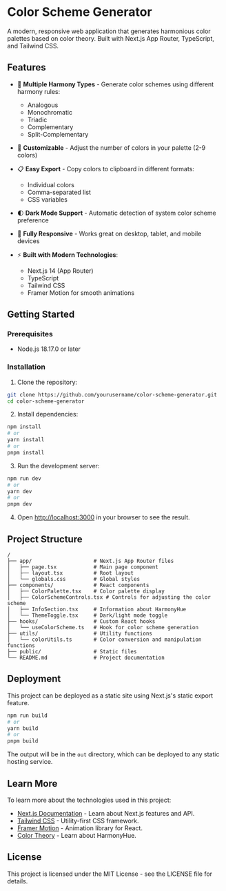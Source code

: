 # Color Scheme Generator

A modern, responsive web application that generates harmonious color palettes based on color theory. Built with Next.js App Router, TypeScript, and Tailwind CSS.

## Features

- 🎨 **Multiple Harmony Types** - Generate color schemes using different harmony rules:
  - Analogous
  - Monochromatic
  - Triadic
  - Complementary
  - Split-Complementary

- 🔄 **Customizable** - Adjust the number of colors in your palette (2-9 colors)

- 📋 **Easy Export** - Copy colors to clipboard in different formats:
  - Individual colors
  - Comma-separated list
  - CSS variables

- 🌓 **Dark Mode Support** - Automatic detection of system color scheme preference

- 📱 **Fully Responsive** - Works great on desktop, tablet, and mobile devices

- ⚡ **Built with Modern Technologies**:
  - Next.js 14 (App Router)
  - TypeScript
  - Tailwind CSS
  - Framer Motion for smooth animations

## Getting Started

### Prerequisites

- Node.js 18.17.0 or later

### Installation

1. Clone the repository:
```bash
git clone https://github.com/yourusername/color-scheme-generator.git
cd color-scheme-generator
```

2. Install dependencies:
```bash
npm install
# or
yarn install
# or
pnpm install
```

3. Run the development server:
```bash
npm run dev
# or
yarn dev
# or
pnpm dev
```

4. Open [http://localhost:3000](http://localhost:3000) in your browser to see the result.

## Project Structure

```
/
├── app/                    # Next.js App Router files
│   ├── page.tsx            # Main page component
│   ├── layout.tsx          # Root layout
│   └── globals.css         # Global styles
├── components/             # React components
│   ├── ColorPalette.tsx    # Color palette display
│   ├── ColorSchemeControls.tsx # Controls for adjusting the color scheme
│   ├── InfoSection.tsx     # Information about HarmonyHue
│   └── ThemeToggle.tsx     # Dark/light mode toggle
├── hooks/                  # Custom React hooks
│   └── useColorScheme.ts   # Hook for color scheme generation
├── utils/                  # Utility functions
│   └── colorUtils.ts       # Color conversion and manipulation functions
├── public/                 # Static files
└── README.md               # Project documentation
```

## Deployment

This project can be deployed as a static site using Next.js's static export feature.

```bash
npm run build
# or
yarn build
# or
pnpm build
```

The output will be in the `out` directory, which can be deployed to any static hosting service.

## Learn More

To learn more about the technologies used in this project:

- [Next.js Documentation](https://nextjs.org/docs) - Learn about Next.js features and API.
- [Tailwind CSS](https://tailwindcss.com/docs) - Utility-first CSS framework.
- [Framer Motion](https://www.framer.com/motion/) - Animation library for React.
- [Color Theory](https://www.canva.com/colors/color-wheel/) - Learn about HarmonyHue.

## License

This project is licensed under the MIT License - see the LICENSE file for details.